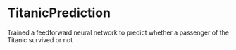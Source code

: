 # TitanicPrediction
Trained a feedforward neural network to predict whether a passenger of the Titanic survived or not
